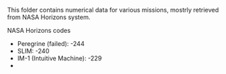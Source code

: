 This folder contains numerical data for various missions, mostrly retrieved from NASA Horizons system.

NASA Horizons codes
- Peregrine (failed): -244
- SLIM: -240
- IM-1 (Intuitive Machine): -229
- 
